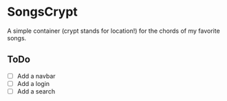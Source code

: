 # SongsCrypt
A simple container (crypt stands for location!) for the chords of my favorite songs.

## ToDo
 - [ ] Add a navbar
 - [ ] Add a login
 - [ ] Add a search
